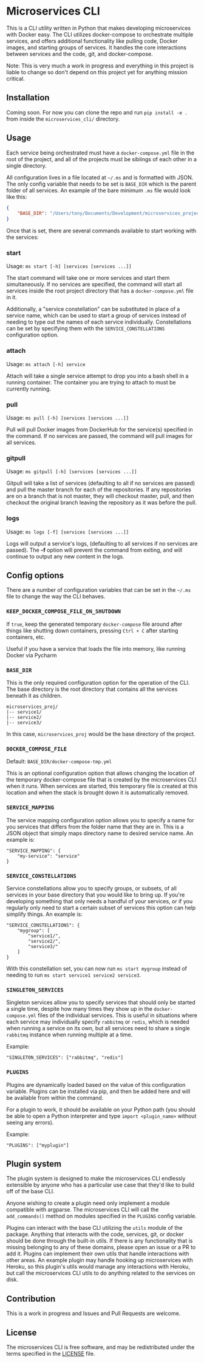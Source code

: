 # Microservices CLI

This is a CLI utility written in Python that makes developing microservices with Docker easy. The CLI utilizes docker-compose to orchestrate multiple services, and offers additional functionality like pulling code, Docker images, and starting groups of services. It handles the core interactions between services and the code, git, and docker-compose.

Note: This is very much a work in progress and everything in this project is liable to change so don't depend on this project yet for anything mission critical.

## Installation

Coming soon. For now you can clone the repo and run `pip install -e .` from inside the `microservices_cli/` directory.

## Usage

Each service being orchestrated must have a `docker-compose.yml` file in the root of the project, and all of the projects must be siblings of each other in a single directory.

All configuration lives in a file located at `~/.ms` and is formatted with JSON. The only config variable that needs to be set is `BASE_DIR` which is the parent folder of all services. An example of the bare minimum `.ms` file would look like this:

```json
{
    "BASE_DIR": "/Users/tony/Documents/Development/microservices_project"
} 
```

Once that is set, there are several commands available to start working with the services:
 
### start
Usage: `ms start [-h] [services [services ...]]`

The start command will take one or more services and start them simultaneously. If no services are specified, the command will start all services inside the root project directory that has a `docker-compose.yml` file in it.
 
Additionally, a "service constellation" can be substituted in place of a service name, which can be used to start a group of services instead of needing to type out the names of each service individually. Constellations can be set by specifying them with the `SERVICE_CONSTELLATIONS` configuration option.

### attach
Usage: `ms attach [-h] service`

Attach will take a single service attempt to drop you into a bash shell in a running container. The container you are trying to attach to must be currently running.

### pull
Usage: `ms pull [-h] [services [services ...]]`

Pull will pull Docker images from DockerHub for the service(s) specified in the command. If no services are passed, the command will pull images for all services.

### gitpull
Usage: `ms gitpull [-h] [services [services ...]]`
 
Gitpull will take a list of services (defaulting to all if no services are passed) and pull the master branch for each of the repositories. If any repositories are  on a branch that is not master, they will checkout master, pull, and then checkout the original branch leaving the repository as it was before the pull.

### logs
Usage: `ms logs [-f] [services [services ...]]`

Logs will output a service's logs, (defaulting to all services if no services are passed). The **-f** option will prevent the command from exiting, and will continue to output any new content in the logs.

## Config options

There are a number of configuration variables that can be set in the `~/.ms` file to change the way the CLI behaves.

### `KEEP_DOCKER_COMPOSE_FILE_ON_SHUTDOWN`

If `true`, keep the generated temporary `docker-compose` file around after things like shutting down containers,
pressing `Ctrl + C` after starting containers, etc.

Useful if you have a service that loads the file into memory, like running Docker via Pycharm

### `BASE_DIR`

This is the only required configuration option for the operation of the CLI. The base directory is the root directory that contains all the services beneath it as children.

```
microservices_proj/
|-- service1/
|-- service2/
|-- service3/
```

In this case, `microservices_proj` would be the base directory of the project.

### `DOCKER_COMPOSE_FILE`

Default: `BASE_DIR/docker-compose-tmp.yml`

This is an optional configuration option that allows changing the location of the temporary docker-compose file that is created by the microservices CLI when it runs. When services are started, this temporary file is created at this location and when the stack is brought down it is automatically removed.

### `SERVICE_MAPPING`

The service mapping configuration option allows you to specify a name for you services that differs from the folder name that they are in. This is a JSON object that simply maps directory name to desired service name. An example is:

```
"SERVICE_MAPPING": {
    "my-service": "service"
}
```

### `SERVICE_CONSTELLATIONS`

Service constellations allow you to specify groups, or subsets, of all services in your base directory that you would like to bring up. If you're developing something that only needs a handful of your services, or if you regularly only need to start a certain subset of services this option can help simplify things. An example is:

```
"SERVICE_CONSTELLATIONS": {
    "mygroup": [
        "service1/",
        "service2/",
        "service3/"
    ]
}
```

With this constellation set, you can now run `ms start mygroup` instead of needing to run `ms start service1 service2 service3`.

### `SINGLETON_SERVICES`

Singleton services allow you to specify services that should only be started a single time, despite how many times they show up in the `docker-compose.yml` files of the individual services. This is useful in situations where each service may individually specify `rabbitmq` or `redis`, which is needed when running a service on its own, but all services need to share a single `rabbitmq` instance when running multiple at a time.

Example:

```
"SINGLETON_SERVICES": ["rabbitmq", "redis"]
```

### `PLUGINS`

Plugins are dynamically loaded based on the value of this configuration variable. Plugins can be installed via pip, and then be added here and will be available from within the command.

For a plugin to work, it should be available on your Python path (you should be able to open a Python interpreter and type `import <plugin_name>` without seeing any errors).

Example:

```
"PLUGINS": ["myplugin"]
```

## Plugin system

The plugin system is designed to make the microservices CLI endlessly extensible by anyone who has a particular use case that they'd like to build off of the base CLI.

Anyone wishing to create a plugin need only implement a module compatible with argparse. The microservices CLI will call the `add_commands()` method on modules specified in the `PLUGINS` config variable.

Plugins can interact with the base CLI utilizing the `utils` module of the package. Anything that interacts with the code, services, git, or docker should be done through the built-in utils. If there is any functionality that is missing belonging to any of these domains, please open an issue or a PR to add it. Plugins can implement their own utils that handle interactions with other areas. An example plugin may handle hooking up microservices with Heroku, so this plugin's utils would manage any interactions with Heroku, but call the microservices CLI utils to do anything related to the services on disk.

## Contribution

This is a work in progress and Issues and Pull Requests are welcome.

## License

The microservices CLI is free software, and may be redistributed under the terms specified in the [LICENSE](LICENSE) file.
